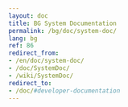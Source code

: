 ```yaml
---
layout: doc
title: BG System Documentation
permalink: /bg/doc/system-doc/
lang: bg
ref: 86
redirect_from:
- /en/doc/system-doc/
- /doc/SystemDoc/
- /wiki/SystemDoc/
redirect_to:
- /doc/#developer-documentation
---
```


